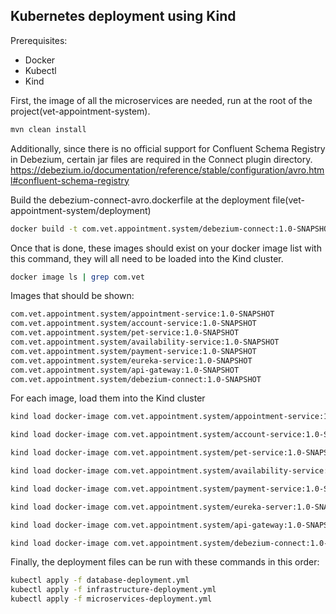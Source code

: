 <h2>Kubernetes deployment using Kind</h2>

Prerequisites:
 - Docker
 - Kubectl
 - Kind

First, the image of all the microservices are needed, run at the root of the project(vet-appointment-system).
```bash
mvn clean install
```

Additionally, since there is no official support for Confluent Schema Registry in Debezium, certain jar files are required in the Connect plugin directory.
https://debezium.io/documentation/reference/stable/configuration/avro.html#confluent-schema-registry


Build the debezium-connect-avro.dockerfile at the deployment file(vet-appointment-system/deployment)
```bash
docker build -t com.vet.appointment.system/debezium-connect:1.0-SNAPSHOT -f debezium-connect-avro.dockerfile .
```

Once that is done, these images should exist on your docker image list with this command, they will all need to be loaded into the Kind cluster.
```bash
docker image ls | grep com.vet
```

Images that should be shown:

```bash
com.vet.appointment.system/appointment-service:1.0-SNAPSHOT
com.vet.appointment.system/account-service:1.0-SNAPSHOT
com.vet.appointment.system/pet-service:1.0-SNAPSHOT
com.vet.appointment.system/availability-service:1.0-SNAPSHOT
com.vet.appointment.system/payment-service:1.0-SNAPSHOT
com.vet.appointment.system/eureka-service:1.0-SNAPSHOT
com.vet.appointment.system/api-gateway:1.0-SNAPSHOT
com.vet.appointment.system/debezium-connect:1.0-SNAPSHOT
```

For each image, load them into the Kind cluster
```bash
kind load docker-image com.vet.appointment.system/appointment-service:1.0-SNAPSHOT
```
```bash
kind load docker-image com.vet.appointment.system/account-service:1.0-SNAPSHOT
```
```bash
kind load docker-image com.vet.appointment.system/pet-service:1.0-SNAPSHOT
```
```bash
kind load docker-image com.vet.appointment.system/availability-service:1.0-SNAPSHOT
```
```bash
kind load docker-image com.vet.appointment.system/payment-service:1.0-SNAPSHOT
```
```bash
kind load docker-image com.vet.appointment.system/eureka-server:1.0-SNAPSHOT
```
```bash
kind load docker-image com.vet.appointment.system/api-gateway:1.0-SNAPSHOT
```
```bash
kind load docker-image com.vet.appointment.system/debezium-connect:1.0-SNAPSHOT
```

Finally, the deployment files can be run with these commands in this order:
```bash
kubectl apply -f database-deployment.yml
kubectl apply -f infrastructure-deployment.yml
kubectl apply -f microservices-deployment.yml
```
